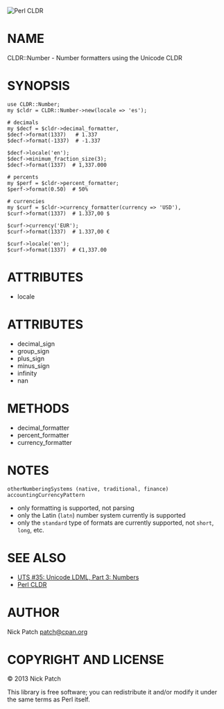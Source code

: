 ![Perl CLDR](https://www.gravatar.com/avatar/656f15a25eff4437f5a82e7c929f41dd?s=96)

# NAME

CLDR::Number - Number formatters using the Unicode CLDR

# SYNOPSIS

    use CLDR::Number;
    my $cldr = CLDR::Number->new(locale => 'es');

    # decimals
    my $decf = $cldr->decimal_formatter,
    $decf->format(1337)   # 1.337
    $decf->format(-1337)  # -1.337

    $decf->locale('en');
    $decf->minimum_fraction_size(3);
    $decf->format(1337)  # 1,337.000

    # percents
    my $perf = $cldr->percent_formatter;
    $perf->format(0.50)  # 50%

    # currencies
    my $curf = $cldr->currency_formatter(currency => 'USD'),
    $curf->format(1337)  # 1.337,00 $

    $curf->currency('EUR');
    $curf->format(1337)  # 1.337,00 €

    $curf->locale('en');
    $curf->format(1337)  # €1,337.00

# ATTRIBUTES

- locale

# ATTRIBUTES

- decimal\_sign
- group\_sign
- plus\_sign
- minus\_sign
- infinity
- nan

# METHODS

- decimal\_formatter
- percent\_formatter
- currency\_formatter

# NOTES

    otherNumberingSystems (native, traditional, finance)
    accountingCurrencyPattern

- only formatting is supported, not parsing
- only the Latin (`latn`) number system currently is supported
- only the `standard` type of formats are currently supported, not `short`, `long`, etc.

# SEE ALSO

- [UTS \#35: Unicode LDML, Part 3: Numbers](http://www.unicode.org/reports/tr35/tr35-numbers.html)
- [Perl CLDR](http://perl-cldr.github.io/)

# AUTHOR

Nick Patch <patch@cpan.org>

# COPYRIGHT AND LICENSE

© 2013 Nick Patch

This library is free software; you can redistribute it and/or modify it under
the same terms as Perl itself.
